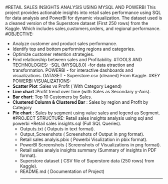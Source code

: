 #RETAIL SALES INSIGHTS ANALYSIS USING MYSQL AND POWERBI
This project provides actionable insights into retail sales performance using SQL for data analysis and PowerBI for dynamic visualization. The dataset used is a cleaned version of the Superstore dataset (First 250 rows) from the Kaggle. Which includes sales,customers,orders, and regional performance.
#OBJECTIVE:
- Analyze customer and product sales performance.
- Identify top and bottom performing regions and categories.
- Optimize customer retention strategies.
- Find relationship between sales and Profitability.
 #TOOLS AND TECHNOLOGIES:
  -SQL (MYSQL8.0) -for data etraction and transformation.
  POWERBI - for interactive dashboards and visualizations.
  DATASET - Superstore.csv (cleaned) From Kaggle.
#KEY POWERBI VISUALIZATIONS:
- **Scatter Plot** :Sales vs Profit ( With Category Legend)
- **Line chart** :Profit trend over time (with Sales as Secondary y-Axis).
- **Bar chart**: Top 10 Customers by Sales.
- **Clustered Column & Clustered Bar** : Sales by region and Profit  by Category
- **Pie chart** : Sales by segment using value sales and legend as Segment.
#PROJECT STRUCTURE:
    Retail sales insights analysis using sql and powerbi
     *Retail sales insights.sql (Full SQL Queries).
     * Outputs.txt ( Outputs in text format).
     * Output_Screenshots ( Screenshots of Output in png format).
     * Retail sales analyis.pbix ( Powerbi Visulization in pbix format).
     * PowerBI Screenshots ( Screenshots of Visualizations in png format).
     * Retail sales analyis insights summary (Summary of insights in PDF format).
     * Superstore dataset ( CSV file of Superstore data (250 rows) from Kaggle).
     * README.md ( Documentation of Project)
       ******************
